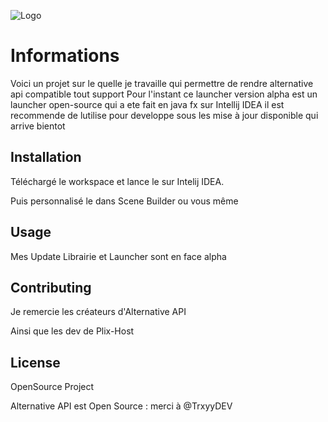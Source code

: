 ![Logo](https://nsa40.casimages.com/img/2020/05/07/200507103021373167.png)

# Informations

Voici un projet sur le quelle je travaille qui permettre de rendre alternative api compatible tout support Pour l'instant ce launcher version alpha est un launcher open-source qui a ete fait en java fx sur Intellij IDEA il est recommende de lutilise pour developpe sous les mise à jour disponible qui arrive bientot

## Installation

Téléchargé le workspace et lance le sur Intelij IDEA.

Puis personnalisé le dans Scene Builder ou vous même


## Usage
Mes Update Librairie et Launcher sont en face alpha
## Contributing
Je remercie les créateurs d'Alternative API

Ainsi que les dev de Plix-Host

## License
OpenSource Project 

Alternative API est Open Source : merci à @TrxyyDEV


